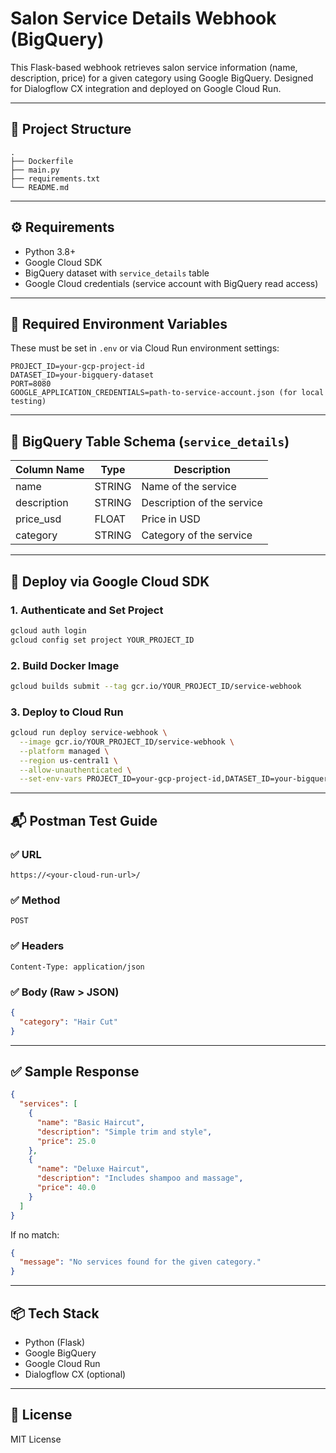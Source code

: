 # Salon Service Details Webhook (BigQuery)

This Flask-based webhook retrieves salon service information (name, description, price) for a given category using Google BigQuery. Designed for Dialogflow CX integration and deployed on Google Cloud Run.

---

## 📁 Project Structure

```
.
├── Dockerfile
├── main.py
├── requirements.txt
└── README.md
```

---

## ⚙️ Requirements

- Python 3.8+
- Google Cloud SDK
- BigQuery dataset with `service_details` table
- Google Cloud credentials (service account with BigQuery read access)

---

## 🔑 Required Environment Variables

These must be set in `.env` or via Cloud Run environment settings:

```env
PROJECT_ID=your-gcp-project-id
DATASET_ID=your-bigquery-dataset
PORT=8080
GOOGLE_APPLICATION_CREDENTIALS=path-to-service-account.json (for local testing)
```

---

## 🧠 BigQuery Table Schema (`service_details`)

| Column Name   | Type     | Description                     |
|---------------|----------|---------------------------------|
| name          | STRING   | Name of the service             |
| description   | STRING   | Description of the service      |
| price_usd     | FLOAT    | Price in USD                    |
| category      | STRING   | Category of the service         |

---

## 🚀 Deploy via Google Cloud SDK

### 1. Authenticate and Set Project

```bash
gcloud auth login
gcloud config set project YOUR_PROJECT_ID
```

### 2. Build Docker Image

```bash
gcloud builds submit --tag gcr.io/YOUR_PROJECT_ID/service-webhook
```

### 3. Deploy to Cloud Run

```bash
gcloud run deploy service-webhook \
  --image gcr.io/YOUR_PROJECT_ID/service-webhook \
  --platform managed \
  --region us-central1 \
  --allow-unauthenticated \
  --set-env-vars PROJECT_ID=your-gcp-project-id,DATASET_ID=your-bigquery-dataset
```

---

## 📬 Postman Test Guide

### ✅ URL

```
https://<your-cloud-run-url>/
```

### ✅ Method

```
POST
```

### ✅ Headers

```
Content-Type: application/json
```

### ✅ Body (Raw > JSON)

```json
{
  "category": "Hair Cut"
}
```

---

## ✅ Sample Response

```json
{
  "services": [
    {
      "name": "Basic Haircut",
      "description": "Simple trim and style",
      "price": 25.0
    },
    {
      "name": "Deluxe Haircut",
      "description": "Includes shampoo and massage",
      "price": 40.0
    }
  ]
}
```

If no match:

```json
{
  "message": "No services found for the given category."
}
```

---

## 📦 Tech Stack

- Python (Flask)
- Google BigQuery
- Google Cloud Run
- Dialogflow CX (optional)

---

## 📝 License

MIT License
